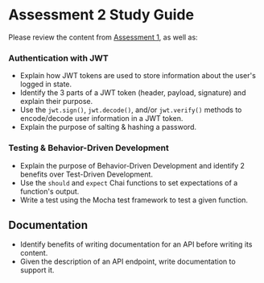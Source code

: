 # Assessment 2 Study Guide

Please review the content from [Assessment 1](Assessments/midterm-assessment.md), as well as:

### Authentication with JWT

- Explain how JWT tokens are used to store information about the user's logged in state.
- Identify the 3 parts of a JWT token (header, payload, signature) and explain their purpose.
- Use the `jwt.sign()`, `jwt.decode()`, and/or `jwt.verify()` methods to encode/decode user information in a JWT token.
- Explain the purpose of salting & hashing a password.

### Testing & Behavior-Driven Development

- Explain the purpose of Behavior-Driven Development and identify 2 benefits over Test-Driven Development.
- Use the `should` and `expect` Chai functions to set expectations of a function's output.
- Write a test using the Mocha test framework to test a given function.

## Documentation

- Identify benefits of writing documentation for an API before writing its content.
- Given the description of an API endpoint, write documentation to support it.